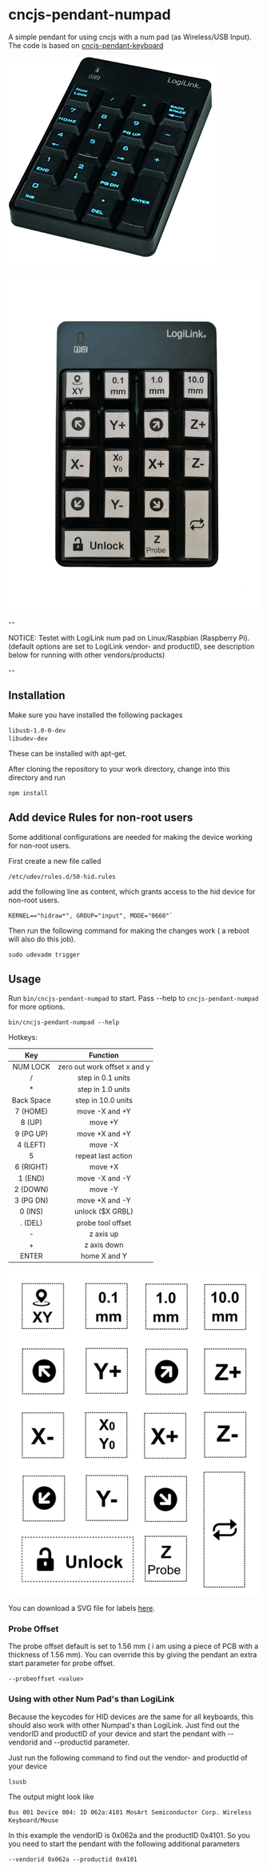 # cncjs-pendant-numpad
A simple pendant for using cncjs with a num pad (as Wireless/USB Input). The code is based on [cncjs-pendant-keyboard](https://github.com/cncjs/cncjs-pendant-keyboard)

![LogiLink Wireless Numpad](docs/logilink_numpad.png)

![LogiLink Wireless Numpad](docs/numpad_labels.png)


--

NOTICE: Testet with LogiLink num pad  on Linux/Raspbian (Raspberry Pi).
(default options are set to LogiLink vendor- and productID, see description below for running with other vendors/products)

--
## Installation

Make sure you have installed the following packages

```
libusb-1.0-0-dev
libudev-dev
```
These can be installed with apt-get.

After cloning the repository to your work directory, change into this directory and run

```
npm install
```

## Add device Rules for non-root users

Some additional configurations are needed for making the device working for non-root users.

First create a new file called 

```
/etc/udev/rules.d/50-hid.rules
``` 

add the following line as content, which grants access to the hid device for non-root users.

```
KERNEL=="hidraw*", GROUP="input", MODE="0660"`
```

Then run the following command for making the changes work ( a reboot will also do this job).

```
sudo udevadm trigger
```


## Usage
Run `bin/cncjs-pendant-numpad` to start. Pass --help to `cncjs-pendant-numpad` for more options.

```
bin/cncjs-pendant-numpad --help
```

Hotkeys:

|     Key    	|           Function           	|
|:----------:	|:----------------------------:	|
| NUM  LOCK  	| zero out work offset x and y 	|
| /          	| step in 0.1 units            	|
| *          	| step in 1.0 units            	|
| Back Space 	| step in 10.0 units           	|
| 7 (HOME)   	| move -X and +Y               	|
| 8 (UP)     	| move +Y                      	|
| 9 (PG UP)  	| move +X and +Y               	|
| 4 (LEFT)   	| move -X                      	|
| 5          	| repeat last action           	|
| 6 (RIGHT)  	| move +X                      	|
| 1 (END)    	| move -X and -Y               	|
| 2 (DOWN)   	| move -Y                      	|
| 3 (PG DN)  	| move +X and -Y               	|
| 0 (INS)    	| unlock ($X GRBL)                       	|
| . (DEL)    	| probe tool offset            	|
| -          	| z axis up                    	|
| +          	| z axis down                  	|
| ENTER      	| home X and Y                 	|

![Numpad Labels](docs/labels.png)

You can download a SVG file for labels [here](docs/key_labels.svg).

### Probe Offset
The probe offset default is set to 1.56 mm ( i am using a piece of PCB with a thickness of 1.56 mm). You can override this by giving the pendant
an extra start parameter for probe offset.

```
--probeoffset <value>
```

### Using with other Num Pad's than LogiLink

Because the keycodes for HID devices are the same for all keyboards, this should also work with 
other Numpad's than LogiLink. Just find out the vendorID and productID of your device and
start the pendant with --vendorid and --productid parameter.

Just run the following command to find out the vendor- and productId of your device

```
lsusb
```
The output might look like 

```
Bus 001 Device 004: ID 062a:4101 MosArt Semiconductor Corp. Wireless Keyboard/Mouse
```

In this example the vendorID is 0x062a and the productID 0x4101. So you you need
to start the pendant with the following additional parameters

```
--vendorid 0x062a --productid 0x4101
```